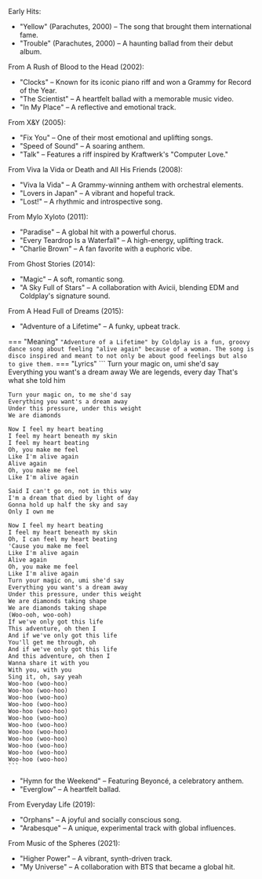 Early Hits:

- "Yellow" (Parachutes, 2000) – The song that brought them international fame.
- "Trouble" (Parachutes, 2000) – A haunting ballad from their debut album.

From A Rush of Blood to the Head (2002):

- "Clocks" – Known for its iconic piano riff and won a Grammy for Record of the Year.
- "The Scientist" – A heartfelt ballad with a memorable music video.
- "In My Place" – A reflective and emotional track.

From X&Y (2005):

- "Fix You" – One of their most emotional and uplifting songs.
- "Speed of Sound" – A soaring anthem.
- "Talk" – Features a riff inspired by Kraftwerk's "Computer Love."


From Viva la Vida or Death and All His Friends (2008):

- "Viva la Vida" – A Grammy-winning anthem with orchestral elements.
- "Lovers in Japan" – A vibrant and hopeful track.
- "Lost!" – A rhythmic and introspective song.

From Mylo Xyloto (2011):

- "Paradise" – A global hit with a powerful chorus.
- "Every Teardrop Is a Waterfall" – A high-energy, uplifting track.
- "Charlie Brown" – A fan favorite with a euphoric vibe.


From Ghost Stories (2014):

- "Magic" – A soft, romantic song.
- "A Sky Full of Stars" – A collaboration with Avicii, blending EDM and Coldplay's signature sound.

From A Head Full of Dreams (2015):

- "Adventure of a Lifetime" – A funky, upbeat track.

=== "Meaning" 
    ```
    "Adventure of a Lifetime" by Coldplay is a fun, groovy dance song about feeling "alive again" because of a woman. The song is disco inspired and meant to not only be about good feelings but also to give them.
    ```
=== "Lyrics"
    ```
    Turn your magic on, umi she'd say
    Everything you want's a dream away
    We are legends, every day
    That's what she told him

    Turn your magic on, to me she'd say
    Everything you want's a dream away
    Under this pressure, under this weight
    We are diamonds

    Now I feel my heart beating
    I feel my heart beneath my skin
    I feel my heart beating
    Oh, you make me feel
    Like I'm alive again
    Alive again
    Oh, you make me feel
    Like I'm alive again

    Said I can't go on, not in this way
    I'm a dream that died by light of day
    Gonna hold up half the sky and say
    Only I own me

    Now I feel my heart beating
    I feel my heart beneath my skin
    Oh, I can feel my heart beating
    'Cause you make me feel
    Like I'm alive again
    Alive again
    Oh, you make me feel
    Like I'm alive again
    Turn your magic on, umi she'd say
    Everything you want's a dream away
    Under this pressure, under this weight
    We are diamonds taking shape
    We are diamonds taking shape
    (Woo-ooh, woo-ooh)
    If we've only got this life
    This adventure, oh then I
    And if we've only got this life
    You'll get me through, oh
    And if we've only got this life
    And this adventure, oh then I
    Wanna share it with you
    With you, with you
    Sing it, oh, say yeah
    Woo-hoo (woo-hoo)
    Woo-hoo (woo-hoo)
    Woo-hoo (woo-hoo)
    Woo-hoo (woo-hoo)
    Woo-hoo (woo-hoo)
    Woo-hoo (woo-hoo)
    Woo-hoo (woo-hoo)
    Woo-hoo (woo-hoo)
    Woo-hoo (woo-hoo)
    Woo-hoo (woo-hoo)
    Woo-hoo (woo-hoo)
    Woo-hoo (woo-hoo)
    ```


- "Hymn for the Weekend" – Featuring Beyoncé, a celebratory anthem.
- "Everglow" – A heartfelt ballad.

From Everyday Life (2019):

- "Orphans" – A joyful and socially conscious song.
- "Arabesque" – A unique, experimental track with global influences.

From Music of the Spheres (2021):

- "Higher Power" – A vibrant, synth-driven track.
- "My Universe" – A collaboration with BTS that became a global hit.